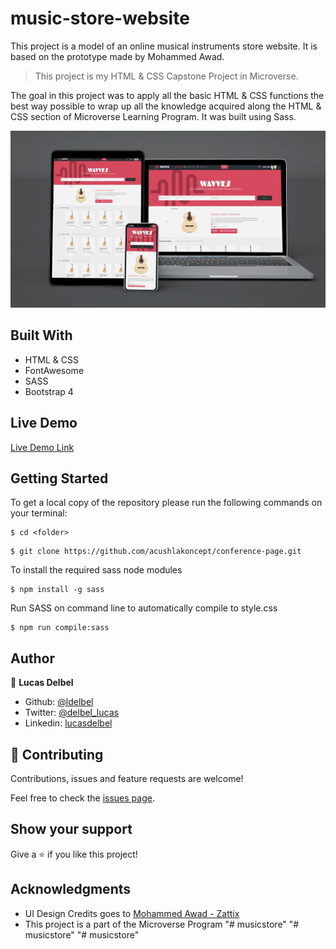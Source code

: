# music-store-website
This project is a model of an online musical instruments store website. It is based on the prototype made by Mohammed Awad. 

> This project is my HTML & CSS Capstone Project in Microverse.

The goal in this project was to apply all the basic HTML & CSS functions the best way possible to wrap up all the knowledge acquired along the HTML & CSS section of Microverse Learning Program. It was built using Sass.

![screenshot](./images/screenshot1.png)

## Built With

- HTML & CSS
- FontAwesome
- SASS
- Bootstrap 4

## Live Demo

[Live Demo Link](https://ldelbel.github.io/music-store-website/)

## Getting Started

To get a local copy of the repository please run the following commands on your terminal:

```
$ cd <folder>
```

```
$ git clone https://github.com/acushlakoncept/conference-page.git
```

To install the required sass node modules

```
$ npm install -g sass

```

Run SASS on command line to automatically compile to style.css

```
$ npm run compile:sass

```
## Author

👤 **Lucas Delbel**

- Github: [@ldelbel](https://github.com/ldelbel)
- Twitter: [@delbel_lucas](https://twitter.com/delbel_lucas)
- Linkedin: [lucasdelbel](https://www.linkedin.com/in/lucasdelbel/)

## 🤝 Contributing

Contributions, issues and feature requests are welcome!

Feel free to check the [issues page](https://github.com/ldelbel/music-store-website/issues).

## Show your support

Give a ⭐️ if you like this project!

## Acknowledgments

- UI Design Credits goes to [Mohammed Awad - Zattix](https://www.behance.net/gallery/24796463/ZATTIX)
- This project is a part of the Microverse Program
"# musicstore" 
"# musicstore" 
"# musicstore" 
